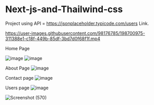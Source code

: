 # Next-js-and-Thailwind-css
Project using API = https://jsonplaceholder.typicode.com/users Link.

https://user-images.githubusercontent.com/98176785/198700975-311388e1-c18f-449b-85df-3bd7d0f68f1f.mp4

Home Page

![image](https://user-images.githubusercontent.com/98176785/198828576-bd86a18a-712f-4222-bc4f-837ddcba3e5c.png)
![image](https://user-images.githubusercontent.com/98176785/198828602-1deb7fb6-dc54-429a-91ab-4ca7ffa0f807.png)


About Page
![image](https://user-images.githubusercontent.com/98176785/198828408-a70a76ff-460d-4d86-a885-001619cf134a.png)

Contact page
![image](https://user-images.githubusercontent.com/98176785/198828730-95068083-4fc3-4ccd-bb69-8b150e76229f.png)

Users page
![image](https://user-images.githubusercontent.com/98176785/198828533-ef362f8a-e3f0-47b1-859e-4c2ea61228d3.png)


![Screenshot (570)](https://user-images.githubusercontent.com/98176785/198828792-7bc709b9-8e8d-4a16-84ce-0a75afe39fa4.png)


